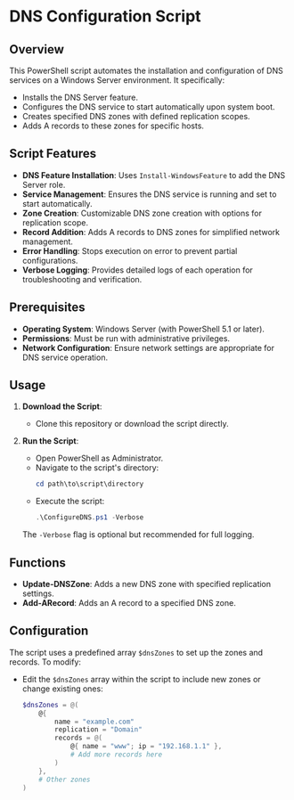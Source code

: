# DNS Configuration Script

## Overview

This PowerShell script automates the installation and configuration of DNS services on a Windows Server environment. It specifically:

- Installs the DNS Server feature.
- Configures the DNS service to start automatically upon system boot.
- Creates specified DNS zones with defined replication scopes.
- Adds A records to these zones for specific hosts.

## Script Features

- **DNS Feature Installation**: Uses `Install-WindowsFeature` to add the DNS Server role.
- **Service Management**: Ensures the DNS service is running and set to start automatically.
- **Zone Creation**: Customizable DNS zone creation with options for replication scope.
- **Record Addition**: Adds A records to DNS zones for simplified network management.
- **Error Handling**: Stops execution on error to prevent partial configurations.
- **Verbose Logging**: Provides detailed logs of each operation for troubleshooting and verification.

## Prerequisites

- **Operating System**: Windows Server (with PowerShell 5.1 or later).
- **Permissions**: Must be run with administrative privileges.
- **Network Configuration**: Ensure network settings are appropriate for DNS service operation.

## Usage

1. **Download the Script**:
   - Clone this repository or download the script directly.

2. **Run the Script**:
   - Open PowerShell as Administrator.
   - Navigate to the script's directory:
     ```powershell
     cd path\to\script\directory
     ```
   - Execute the script:
     ```powershell
     .\ConfigureDNS.ps1 -Verbose
     ```
   
   The `-Verbose` flag is optional but recommended for full logging.

## Functions

- **Update-DNSZone**: Adds a new DNS zone with specified replication settings.
- **Add-ARecord**: Adds an A record to a specified DNS zone.

## Configuration

The script uses a predefined array `$dnsZones` to set up the zones and records. To modify:

- Edit the `$dnsZones` array within the script to include new zones or change existing ones:
  ```powershell
  $dnsZones = @(
      @{
          name = "example.com"
          replication = "Domain"
          records = @(
              @{ name = "www"; ip = "192.168.1.1" },
              # Add more records here
          )
      },
      # Other zones
  )